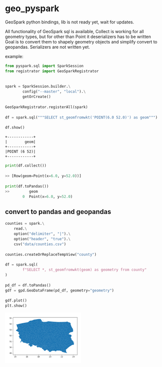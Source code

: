 # geo_pyspark

GeoSpark python bindings, lib is not ready yet, wait for updates.

All functionality of GeoSpark sql is available,
Collect is working for all geometry types, but for other than Point it deserializers has to be written
Goal is to convert them to shapely geometry objects and simplify convert to geopandas.
Serializers are not written yet.

example:

```python
from pyspark.sql import SparkSession
from registrator import GeoSparkRegistrator


spark = SparkSession.builder.\
        config("--master", "local").\
        getOrCreate()

GeoSparkRegistrator.registerAll(spark)

df = spark.sql("""SELECT st_geomfromwkt('POINT(6.0 52.0)') as geom""")

df.show()

```
    +------------+
    |        geom|
    +------------+
    |POINT (6 52)|
    +------------+

```python
print(df.collect())

>> [Row(geom=Point(x=6.0, y=52.0))]

print(df.toPandas())
>>         geom
        0  Point(x=6.0, y=52.0)
```

## convert to pandas and geopandas

```python
counties = spark.\
    read.\
    option("delimiter", "|").\
    option("header", "true").\
    csv("data/counties.csv")

counties.createOrReplaceTempView("county")

df = spark.sql(
        f"SELECT *, st_geomfromwkt(geom) as geometry from county"
)

pd_df = df.toPandas()
gdf = gpd.GeoDataFrame(pd_df, geometry="geometry")

gdf.plot()
plt.show()
```

<img src="https://github.com/Imbruced/geo_pyspark/blob/master/data/geopandas_plot.PNG" width="250">


